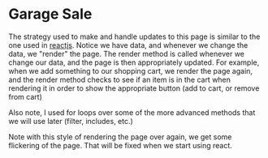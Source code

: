 # Garage Sale

The strategy used to make and handle updates to this page is similar to the one used in [reactjs](https://reactjs.org/). Notice we have data, and whenever we change the data, we "render" the page. The render method is called whenever we change our data, and the page is then appropriately updated. For example, when we add something to our shopping cart, we render the page again, and the render method checks to see if an item is in the cart when rendering it in order to show the appropriate button (add to cart, or remove from cart)

Also note, I used for loops over some of the more advanced methods that we will use later (filter, includes, etc.)

Note with this style of rendering the page over again, we get some flickering of the page. That will be fixed when we start using react.